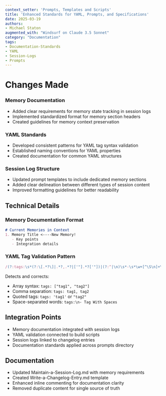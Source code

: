 ```yaml
---
context_setter: 'Prompts, Templates and Scripts'
title: 'Enhanced Standards for YAML, Prompts, and Specifications'
date: 2025-03-19
authors: 
- Michael Staton
augmented_with: "Windsurf on Claude 3.5 Sonnet"
category: "Documentation"
tags:
- Documentation-Standards
- YAML
- Session-Logs
- Prompts
---
```


# Changes Made
### Memory Documentation
- Added clear requirements for memory state tracking in session logs
- Implemented standardized format for memory section headers
- Created guidelines for memory context preservation

### YAML Standards
- Developed consistent patterns for YAML tag syntax validation
- Established naming conventions for YAML properties
- Created documentation for common YAML structures

### Session Log Structure
- Updated prompt templates to include dedicated memory sections
- Added clear delineation between different types of session content
- Improved formatting guidelines for better readability

## Technical Details
### Memory Documentation Format
```markdown
# Current Memories in Context
1. Memory Title <----New Memory!  
   - Key points  
   - Integration details  
```

### YAML Tag Validation Pattern
```javascript
/(?:tags:\s*(?:\[.*?\]|.*?,.*?|['"].*?['"])|(?:^|\n)\s*-\s*\w+[^\S\n]+\w+)/
```

Detects and corrects:
- Array syntax: `tags: ["tag1", "tag2"]`
- Comma separation: `tags: tag1, tag2`
- Quoted tags: `tags: 'tag1'` or `"tag2"`
- Space-separated words: `tags:\n- Tag With Spaces`

## Integration Points
- Memory documentation integrated with session logs
- YAML validation connected to build scripts
- Session logs linked to changelog entries
- Documentation standards applied across prompts directory

## Documentation
- Updated Maintain-a-Session-Log.md with memory requirements
- Created Write-a-Changelog-Entry.md template
- Enhanced inline commenting for documentation clarity
- Removed duplicate content for single source of truth